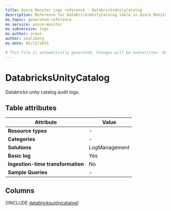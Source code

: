 ```yaml
---
title: Azure Monitor Logs reference - DatabricksUnityCatalog
description: Reference for DatabricksUnityCatalog table in Azure Monitor Logs.
ms.topic: generated-reference
ms.service: azure-monitor
ms.subservice: logs
ms.author: orens
author: osalzberg
ms.date: 05/12/2025

# This file is automatically generated. Changes will be overwritten. Do not change this file directly.
---
```


# DatabricksUnityCatalog

Databricks unity catalog audit logs.


## Table attributes

|Attribute|Value|
|---|---|
|**Resource types**|-|
|**Categories**|-|
|**Solutions**| LogManagement|
|**Basic log**|Yes|
|**Ingestion-time transformation**|No|
|**Sample Queries**|-|



## Columns
  
[!INCLUDE [databricksunitycatalog](~/reusable-content/ce-skilling/azure/includes/azure-monitor/reference/tables/databricksunitycatalog-include.md)]
